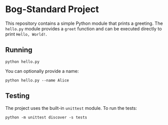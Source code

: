 # Bog-Standard Project

This repository contains a simple Python module that prints a greeting. The
`hello.py` module provides a `greet` function and can be executed directly to
print `Hello, World!`.

## Running

```
python hello.py
```

You can optionally provide a name:

```
python hello.py --name Alice
```

## Testing

The project uses the built-in `unittest` module. To run the tests:

```
python -m unittest discover -s tests
```
